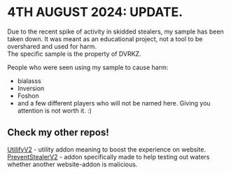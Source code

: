 # 4TH AUGUST 2024: UPDATE.
Due to the recent spike of activity in skidded stealers, my sample has been taken down. It was meant as an educational project, not a tool to be overshared and used for harm.  
The specific sample is the property of DVRKZ.

People who were seen using my sample to cause harm:  
- bialasss
- Inversion
- Foshon
- and a few different players who will not be named here. Giving you attention is not worth it. :) 

## Check my other repos!

[UtilifyV2](https://github.com/cybrskunk/Utilify)  - utility addon meaning to boost the experience on website.  
[PreventStealerV2](https://github.com/cybrskunk/PreventStealer)  - addon specifically made to help testing out waters whether another website-addon is malicious.
